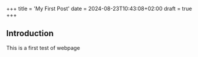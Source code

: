 +++
title = 'My First Post'
date = 2024-08-23T10:43:08+02:00
draft = true
+++

## Introduction

This is a first test of webpage
